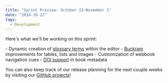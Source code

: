 ```yaml
---
title: "Sprint Preview: October 22–November 2"
date: "2018-10-22"
tags: 
  - Development
---
```


Here's what we'll be working on this sprint:

\- Dynamic creation of [glossary terms](https://github.com/pressbooks/pressbooks/issues/1375) within the editor - [Buckram](https://github.com/pressbooks/buckram) improvements for tables, lists and images - Customization of webbook navigation cues - [DOI support](https://discourse.pressbooks.org/t/support-for-digital-object-identifier-doi-in-book-info-metadata/684) in book metadata

You can also keep track of our release planning for the next couple weeks by visiting our [GitHub projects](https://github.com/orgs/pressbooks/projects/)!

